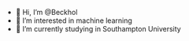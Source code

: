 - 👋 Hi, I’m @Beckhol
- 👀 I’m interested in machine learning
- 🌱 I’m currently studying in Southampton University

<!---
Beckhol/Beckhol is a ✨ special ✨ repository because its `README.md` (this file) appears on your GitHub profile.
You can click the Preview link to take a look at your changes.
--->
